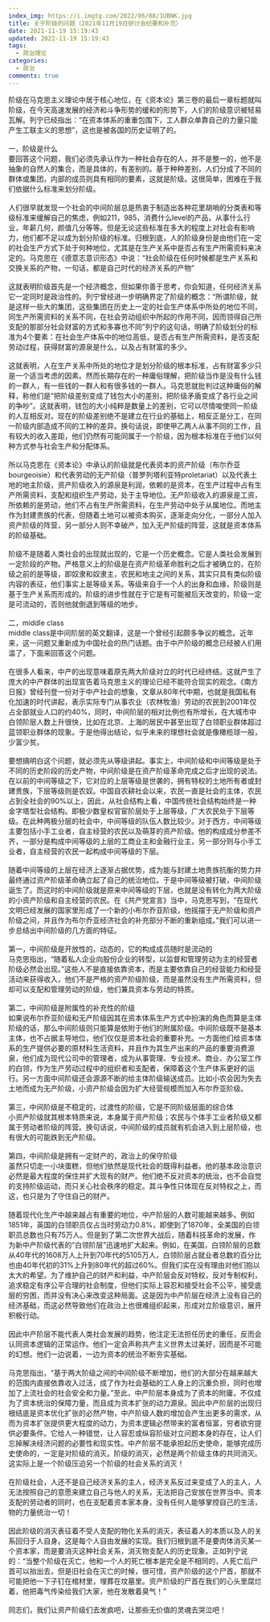 ```yaml
---
index_img: https://i.imgtg.com/2022/06/08/1UBNK.jpg
title: 关于阶级的问题（2021年11月19日研讨会纪要和补充）
date: 2021-11-19 15:19:43
updated: 2022-11-19 15:19:43
tags:
  - 政治理论
categories:
  - 政治
comments: true
---
```

阶级在马克思主义理论中居于核心地位，在《资本论》第三卷的最后一章标题就叫阶级，在今天高速发展的经济和斗争形势的缓和的形势下，人们的阶级意识被轻易瓦解。列宁已经指出：“在资本体系的重重包围下，工人群众单靠自己的力量只能产生工联主义的思想”，这也是被各国的历史证明了的。\
\
一，阶级是什么\
要回答这个问题，我们必须先承认作为一种社会存在的人，并不是整一的，他不是抽象的自然人的集合，而是具体的，有差别的。基于种种差别，人们分成了不同的群体或集团，内部的成员则具有相同的要素，这就是阶级。这很简单，困难在于我们依据什么标准来划分阶级。\
\
人们很早就发现一个社会的中间阶层总是热衷于制造出各种花里胡哨的分类表和等级标准来缓解自己的焦虑，例如211，985，消费什么level的产品，从事什么行业，年薪几何，颜值几分等等。但是无论这些标准在多大的程度上对社会有影响力，他们都不足以成为划分阶级的标准。归根到底，人的阶级身份是由他们在一定的社会生产方式下处于何种地位，尤其是在生产关系中是否占有生产所需资料来决定的。马克思在《德意志意识形态》中说：“社会阶级在任何时候都是生产关系和交换关系的产物，一句话，都是自己时代的经济关系的产物”\
\
这就表明阶级首先是一个经济概念，但如果你善于思考，你会知道，任何经济关系它一定同时是政治性的。列宁曾经进一步明确界定了阶级的概念：“所谓阶级，就是这样一些大的集团，这些集团在历史上一定的社会生产体系中所处的地位不同，同生产所需资料的关系不同，在社会劳动组织中所起的作用不同，因而领得自己所支配的那部分社会财富的方式和多寡也不同”列宁的这句话，明确了阶级划分的标准为4个要素：在社会生产体系中的地位高低，是否占有生产所需资料，是否支配劳动过程，获得财富的源泉是什么，以及占有财富的多少。\
\
这就表明，人在生产关系中所处的地位才是划分阶级的根本标准，占有财富多少只是一个适当考虑的因素。然而长期存在的一种庸俗理解，把阶级当作是没有什么钱的一群人，有一些钱的一群人和有很多钱的一群人。马克思就批判过这种庸俗的解释，称他们是“把阶级差别变成了钱包大小的差别，把阶级矛盾变成了各行业之间的争吵”。这就表明，钱包的大小纯粹是数量上的差别，它可以尽情唆使同一阶级的人互相反对。现在的阶级差别绝不是建立在行业的基础上，相反正是分工，在同一阶级内部造成不同的工种的差异。换句话说，即使甲乙两人从事不同的工作，且有较大的收入差距，他们仍然有可能同属于一个阶级，因为根本标准在于他们以何种方式参与社会生产和分配体系。\
\
所以马克思在《资本论》中承认的阶级就是代表资本的资产阶级（布尔乔亚bourgeoisie）和代表劳动的无产阶级（普罗列塔利亚特proletariat）以及代表土地的地主阶级，资产阶级收入的源泉是利润，依赖的是资本，在生产过程中占有生产所需资料，支配和组织生产劳动，处于主导地位。无产阶级收入的源泉是工资，所依赖的是劳动，他们不占有生产所需资料，在生产劳动中处于从属地位。而地主作为封建贵族的代表，但随着土地可以被资本购买，逐渐走向分化，一部分人加入资产阶级的阵营，另一部分人则不幸破产，加入无产阶级的阵营，这就是资本体系的阶级基础。\
\
阶级不是随着人类社会的出现就出现的，它是一个历史概念。它是人类社会发展到一定阶段的产物。严格意义上的阶级是在资产阶级革命胜利之后才被确立的，在阶级之前的是等级，即奴隶和奴隶主，农民和地主之间的关系，其实只具有类似阶级内容的表征，他们事实上是等级关系。等级来自于一个人的出身和血缘，阶级则是基于生产关系而形成的。阶级的进步性就在于它是有可能被后天改变的，阶级一定是可流动的，否则他就倒退到等级的地步。\
\
二，middle class\
middle class是中间阶层的英文翻译，这是一个曾经引起颇多争议的概念。近年来，这一问题又重新成为中国社会的热门话题。由于中产阶级的概念已经被人们用滥了，下面来回答这个问题。\
\
在很多人看来，中产的出现意味着原先两大阶级对立的时代已经终结。这就产生了庞大的中产群体的出现宣告着马克思主义的理论已经不能符合现实的观念。《南方日报》曾经刊登一份对于中产社会的想象，文章从80年代中期，也就是我国私有化加速的时代讲起，表示实际专门从事农业（农林牧渔）劳动的农民到2001年仅占全部就业人口的约40%，同时，中间阶层的相对比例也有所增长，在大城市中白领阶层人数上升很快，比如在北京、上海的居民中甚至出现了白领职业群体超过蓝领职业群体的现象。于是他得出结论，似乎未来的理想社会就是像橄榄球一般，少富少贫。\
\
要想搞明白这个问题，就必须先从等级讲起。事实上，中间阶级和中间等级是处于不同的历史阶段的历史产物，中间阶级是在资产阶级革命完成之后才出现的说法。在以前的中间等级之下，它对应的上层等级是世袭的，拥有特权的土地所有者或封建贵族，下层等级则是农奴。中国自农耕社会以来，农民一直是社会的主体，农民占到全社会的90%以上，因此，从社会结构上看，中国传统社会结构始终是一种金字塔型社会结构。即极少数皇权官宦阶层处于上层等级，广大农民处于下层等级。在此种两极分层的社会中，中间等级的队伍人数比较少。对于西方，中间等级主要包括小手工业者，自主经营的农民以及萌芽的资产阶级。他的构成成分参差不齐，一部分是构成中间等级的上层的工商业主和金融行业主，另一部分则与小手工业者，自主经营的农民一起构成中间等级的下层。\
\
随着中间等级的上层在经济上逐渐占据优势，成为能与封建土地贵族抗衡的势力并最终通过资产阶级革命确立起了自己的统治地位。于是中间等级被打破，中间阶级诞生了。而这时的中间阶级就是原来中间等级的下层，也就是没有转化为两大阶级的小资产阶级和自主经营的农民。在《共产党宣言》当中，马克思写到，“在现代文明已经发展的国家里形成了一个新的小布尔乔亚阶级，他摇摆于无产阶级和资产阶级之间，并且作为布尔乔亚经济社会的补充部分不断的重新组成。”我们可以进一步总结出中间阶级的几方面的特征。\
\
第一，中间阶级是开放性的，动态的，它的构成成员随时是流动的\
马克思指出，“随着私人企业向股份企业的转型，以监督和管理劳动为主的经营者阶级必然会出现。”这些人不是直接依靠资本，而是主要依靠自己的经营能力和经营活动来获得收入，他们不是严格的资产阶级阶级，而是虽然没有生产所需资料，但却可以支配和管理劳动的阶级，他们兼具资本与劳动的特质。\
\
第二，中间阶级是附属性的补充性的阶级\
如果说布尔乔亚阶级和无产阶级因其在资本体系生产方式中扮演的角色而算是主体阶级的话，那么中间阶级则只能算是依附于他们的附属阶级。中间阶级既不是基本主体，也不占据主导地位，他们仅仅是资本社会的重要补充。一方面他们给资本体系的生产提供必要的原材料生活资料，并且作为其生产出来的产品的重要消费源泉，他们成为现代公司中的管理者，成为从事管理、专业技术、商业、办公室工作的白领，作为生产劳动过程中的组织者和支配者，保障着这个生产体系更好的运行。另一方面中间阶级还会源源不断的给主体阶级输送成员。比如小农会因为失去土地而成为无产阶级，小资产阶级会因为扩大经营规模而加入布尔乔亚阶级。\
\
第三，中间阶级是不稳定的，过渡性的阶级，它是不同阶级层面的综合体\
小资产阶级就其根本特质来说，本身属于资产阶级；农民与个体手工业者阶级又都属于劳动者阶级的阵营。换句话说，中间阶级的成员就有机会进入到上层阶级，也有很大的可能跌到无产阶级。\
\
第四，中间阶级是拥有一定财产的，政治上的保守阶级\
虽然只切走一小块蛋糕，但他们依然是现代社会的既得利益者。他的基本政治意识必然是最大程度的保住并扩大现有的财产。他们绝不反对资本的统治，也不会自觉的支持阶级运动，而只关心社会秩序的稳定。其斗争性只体现在反对特权之上，而这，也只是为了守住自己的财产。\
\
随着现代化生产中越来越占有重要的地位，中产阶层的人数可能越来越多。例如1851年，英国的白领职员仅占当时劳动力0.8%，即使到了1870年，全美国的白领职员总数也只有75万人。但是到了第二次世界大战后，随着科技革命的发展，作为新中产阶级代表的“白领阶层”迅速地扩大起来。例如，在美国，白领阶层的总数从40年代的1608万人上升到70年代的5105万人，白领阶层占就业者总数的百分比也由40年代初的31%上升到80年代的超过60%。但我们实在没有理由对他们抱以太大的希望。为了维护自己的财产和利益，中产阶层会反对特权，反对专制权利，追求稳定有序公平合理的社会制度，但他们实际上容忍和接受社会不公平，接受底层的穷困，而并没有决心来改变这种局面。这是因为中产阶层在经济上没有自己的经济基础，而这必然导致他们在政治上也很难组织起来，形成对立阶级意识，展开积极行动。\
\
因此中产阶层不能代表人类社会发展的趋势，他注定无法担任历史的重任，反而会认同资本逻辑的正常运作。他们一定会声称共产主义世界太过美好，因而是不可能的幻想。他们一边说着，一边为资本的统治不断夯实基础。\
\
马克思指出，“基于两大阶级之间的中间阶级不断增加，他们的大部分在越来越大的范围内直接依靠收入过活，成了作为社会基础的工人身上的沉重负担，同时也增加了上流社会的社会安全和力量。”至此，中产阶层本身成为了资本的附庸，不仅成为了资本统治的保障力量，而且成为资本扩张的动力源泉。因此中产阶层的出现归根结底是资本优化扩张的必然产物，中产阶级人数的增加会产生出更多的需求，从而为资本扩张提供更大程度的动力，为资本逻辑必然带来的富者恒富，穷者欲穷提供必要条件。它给人一种错觉，让人容忍或纵容阶级对立问题本身的存在，让人们忘掉解决经济问题的必要性和现实性。中产阶层不能承担起历史使命，能够完成历史使命的，一定是对阶级的消灭。阶级的消灭，必然是两个阶级主体的共同消灭。这实际上是一个阶级压迫另一个阶级的社会关系的消灭！\
\
在阶级社会，人还不是自己经济关系的主人，经济关系反过来变成了人的主人，人无法按照自己的意愿来建立自己与他人的关系，无法把自己安放在世界当中。资本支配的劳动者的同时，也在支配着资本家本身，没有任何人能够掌控自己的生活，物的力量统治一切！\
\
因此阶级的消灭表征着不受人支配的物化关系的消灭，表征着人的本质以及人的关系回归于人自身。这是每个人自由发展的实现。我们归根到底不是要肉体消灭某一个资本家，而是要消灭这种社会关系，消灭物支配人的历史现象。正如列宁说的：“当整个阶级在灭亡，他和一个人的死亡根本是完全是不相同的，人死亡后尸首可以抬出去，但是旧社会在灭亡的时候，很可惜，资产阶级的这个尸首，那就不可能把他一下子钉在棺材里，埋葬在坟墓里。资产阶级的尸首在我们的心头里腐烂着，他把毒气传染给我们大家，他在发散着臭气！”\
\
同志们，我们让资产阶级们去发疯吧，让那些无价值的灵魂去哭泣吧！
